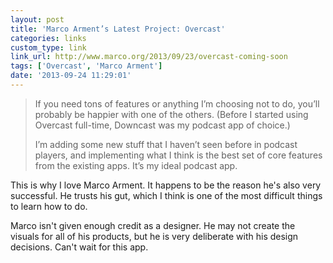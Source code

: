 ```yaml
---
layout: post
title: 'Marco Arment’s Latest Project: Overcast'
categories: links
custom_type: link
link_url: http://www.marco.org/2013/09/23/overcast-coming-soon
tags: ['Overcast', 'Marco Arment']
date: '2013-09-24 11:29:01'
---
```

>If you need tons of features or anything I’m choosing not to do, you’ll probably be happier with one of the others. (Before I started using Overcast full-time, Downcast was my podcast app of choice.)
>
>I’m adding some new stuff that I haven’t seen before in podcast players, and implementing what I think is the best set of core features from the existing apps. It’s my ideal podcast app.

This is why I love Marco Arment. It happens to be the reason he's also very successful. He trusts his gut, which I think is one of the most difficult things to learn how to do. 

Marco isn't given enough credit as a designer. He may not create the visuals for all of his products, but he is very deliberate with his design decisions. Can't wait for this app.